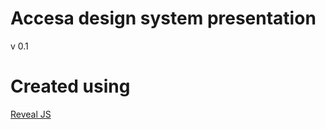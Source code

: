 # Accesa design system presentation
v 0.1

# Created using

[Reveal JS](https://github.com/hakimel/reveal.js)
